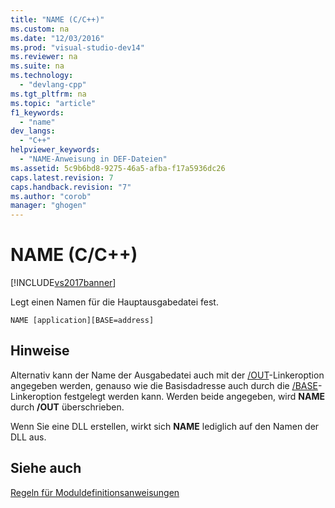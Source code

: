 ```yaml
---
title: "NAME (C/C++)"
ms.custom: na
ms.date: "12/03/2016"
ms.prod: "visual-studio-dev14"
ms.reviewer: na
ms.suite: na
ms.technology: 
  - "devlang-cpp"
ms.tgt_pltfrm: na
ms.topic: "article"
f1_keywords: 
  - "name"
dev_langs: 
  - "C++"
helpviewer_keywords: 
  - "NAME-Anweisung in DEF-Dateien"
ms.assetid: 5c9b6bd8-9275-46a5-afba-f17a5936dc26
caps.latest.revision: 7
caps.handback.revision: "7"
ms.author: "corob"
manager: "ghogen"
---
```

# NAME (C/C++)
[!INCLUDE[vs2017banner](../../assembler/inline/includes/vs2017banner.md)]

Legt einen Namen für die Hauptausgabedatei fest.  
  
```  
NAME [application][BASE=address]  
```  
  
## Hinweise  
 Alternativ kann der Name der Ausgabedatei auch mit der [\/OUT](../../build/reference/out-output-file-name.md)\-Linkeroption angegeben werden, genauso wie die Basisdadresse auch durch die [\/BASE](../../build/reference/base-base-address.md)\-Linkeroption festgelegt werden kann.  Werden beide angegeben, wird **NAME** durch **\/OUT** überschrieben.  
  
 Wenn Sie eine DLL erstellen, wirkt sich **NAME** lediglich auf den Namen der DLL aus.  
  
## Siehe auch  
 [Regeln für Moduldefinitionsanweisungen](../../build/reference/rules-for-module-definition-statements.md)